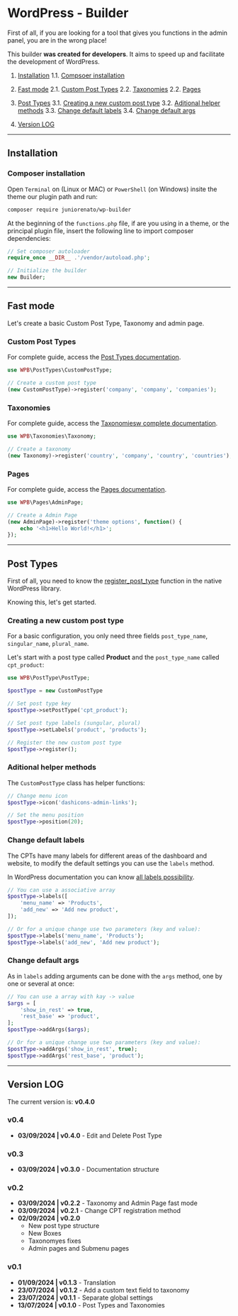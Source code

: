 # WordPress - Builder

First of all, if you are looking for a tool that gives you functions in the admin panel, you are in the wrong place!

This builder **was created for developers**. It aims to speed up and facilitate the development of WordPress.

1. [Installation](#installation)
    1.1. [Compsoer installation](#composer-installation)

2. [Fast mode](#fast-mode)
    2.1. [Custom Post Types](#custom-post-types)
    2.2. [Taxonomies](#taxonomies)
    2.2. [Pages](#pages)

3. [Post Types](#post-types)
    3.1. [Creating a new custom post type](#post-types)
    3.2. [Aditional helper methods](#aditional-helper-methods)
    3.3. [Change default labels](#change-default-labels)
    3.4. [Change default args](#change-default-args)

4. [Version LOG](#version-log)

---

## Installation

### Composer installation

Open `Terminal` on (Linux or MAC) or `PowerShell` (on Windows) insite the theme our plugin path and run:

```bash
composer require juniorenato/wp-builder
```

At the beginning of the `functions.php` file, if are you using in a theme, or the principal plugin file, insert the following line to import composer dependencies:

```php
// Set composer autoloader
require_once __DIR__ .'/vendor/autoload.php';

// Initialize the builder
new Builder;
```

---

## Fast mode

Let's create a basic Custom Post Type, Taxonomy and admin page.

### Custom Post Types

For complete guide, access the [Post Types documentation](https://github.com/juniorenato/wp-builder/blob/master/lib/PostTypes/README.md).

```php
use WPB\PostTypes\CustomPostType;

// Create a custom post type
(new CustomPostType)->register('company', 'company', 'companies');
```

### Taxonomies

For complete guide, access the [Taxonomiesw complete documentation](https://github.com/juniorenato/wp-builder/blob/master/lib/Taxonomies/README.md).

```php
use WPB\Taxonomies\Taxonomy;

// Create a taxonomy
(new Taxonomy)->register('country', 'company', 'country', 'countries');
```

### Pages

For complete guide, access the [Pages documentation](https://github.com/juniorenato/wp-builder/tree/master/lib/Pages/README.md).

```php
use WPB\Pages\AdminPage;

// Create a Admin Page
(new AdminPage)->register('theme options', function() {
    echo '<h1>Hello World!</h1>';
});
```

---

## Post Types

First of all, you need to know the [register_post_type](https://developer.wordpress.org/reference/functions/register_post_type/) function in the native WordPress library.

Knowing this, let's get started.

### Creating a new custom post type

For a basic configuration, you only need three fields `post_type_name`, `singular_name`, `plural_name`.

Let's start with a post type called **Product** and the `post_type_name` called `cpt_product`:

```php
use WPB\PostType\PostType;

$postType = new CustomPostType

// Set post type key
$postType->setPostType('cpt_product');

// Set post type labels (sungular, plural)
$postType->setLabels('product', 'products');

// Register the new custom post type
$postType->register();
```

### Aditional helper methods

The `CustomPostType` class has helper functions:

```php
// Change menu icon
$postType->icon('dashicons-admin-links');

// Set the menu position
$postType->position(20);
```

### Change default labels

The CPTs have many labels for different areas of the dashboard and website, to modify the default settings you can use the `labels` method.

In WordPress documentation you can know [all labels possibility](https://developer.wordpress.org/reference/functions/get_post_type_labels/).

```php
// You can use a associative array
$postType->labels([
    'menu_name' => 'Products',
    'add_new' => 'Add new product',
]);

// Or for a unique change use two parameters (key and value):
$postType->labels('menu_name', 'Products');
$postType->labels('add_new', 'Add new product');
```

### Change default args

As in `labels` adding arguments can be done with the `args` method, one by one or several at once:

```php
// You can use a array with kay -> value
$args = [
    'show_in_rest' => true,
    'rest_base' => 'product',
];
$postType->addArgs($args);

// Or for a unique change use two parameters (key and value):
$postType->addArgs('show_in_rest', true);
$postType->addArgs('rest_base', 'product');
```

---

## Version LOG

The current version is: **v0.4.0**

### v0.4
- **03/09/2024 | v0.4.0** - Edit and Delete Post Type

### v0.3
- **03/09/2024 | v0.3.0** - Documentation structure

### v0.2
- **03/09/2024 | v0.2.2** - Taxonomy and Admin Page fast mode
- **03/09/2024 | v0.2.1** - Change CPT registration method
- **02/09/2024 | v0.2.0**
    - New post type structure
    - New Boxes
    - Taxonomyes fixes
    - Admin pages and Submenu pages

### v0.1
- **01/09/2024 | v0.1.3** - Translation
- **23/07/2024 | v0.1.2** - Add a custom text field to taxonomy
- **23/07/2024 | v0.1.1** - Separate global settings
- **13/07/2024 | v0.1.0** - Post Types and Taxonomies
